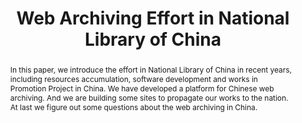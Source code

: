 ---
abstract: 'In this paper, we introduce the effort in National Library of China in
  recent years, including resources accumulation, software development and works in
  Promotion Project in China. We have developed a platform for Chinese web archiving.
  And we are building some sites to propagate our works to the nation. At last we
  figure out some questions about the web archiving in China. '
creators:
- Qu Yunpeng
date: null
document_url: https://services.phaidra.univie.ac.at/api/object/o:293860/download
grand_parent: iPRES
institutions: []
keywords:
- ischool
- toronto
- canada
- national library of china
- web archiving
landing_page_url: https://phaidra.univie.ac.at/o:293860
language: eng
layout: publication
license: CC BY-NC-SA 3.0 AT
notes_url: null
parent: iPRES 2012
publication_type: paper
size: 802225
slides_url: null
source_name: iPRES
stream_url: null
title: Web Archiving Effort in National Library of China
year: 2012
---